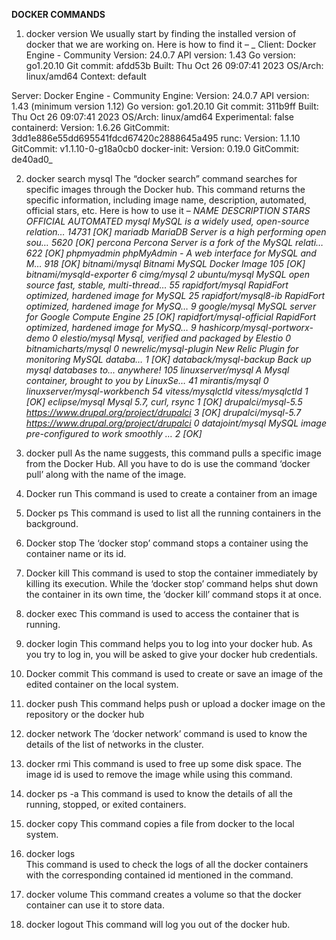 **DOCKER COMMANDS**
1. docker version
We usually start by finding the installed version of docker that we are working on. Here is how to find it –
_
Client: Docker Engine - Community
 Version:           24.0.7
 API version:       1.43
 Go version:        go1.20.10
 Git commit:        afdd53b
 Built:             Thu Oct 26 09:07:41 2023
 OS/Arch:           linux/amd64
 Context:           default

Server: Docker Engine - Community
 Engine:
  Version:          24.0.7
  API version:      1.43 (minimum version 1.12)
  Go version:       go1.20.10
  Git commit:       311b9ff
  Built:            Thu Oct 26 09:07:41 2023
  OS/Arch:          linux/amd64
  Experimental:     false
 containerd:
  Version:          1.6.26
  GitCommit:        3dd1e886e55dd695541fdcd67420c2888645a495
 runc:
  Version:          1.1.10
  GitCommit:        v1.1.10-0-g18a0cb0
 docker-init:
  Version:          0.19.0
  GitCommit:        de40ad0_

  2. docker search mysql
The “docker search” command searches for specific images through the Docker hub. This command returns the specific information, including image name, description, automated, official stars, etc. Here is how to use it – 
_NAME                            DESCRIPTION                                     STARS     OFFICIAL   AUTOMATED
mysql                           MySQL is a widely used, open-source relation…   14731     [OK]
mariadb                         MariaDB Server is a high performing open sou…   5620      [OK]
percona                         Percona Server is a fork of the MySQL relati…   622       [OK]
phpmyadmin                      phpMyAdmin - A web interface for MySQL and M…   918       [OK]
bitnami/mysql                   Bitnami MySQL Docker Image                      105                  [OK]
bitnami/mysqld-exporter                                                         6
cimg/mysql                                                                      2
ubuntu/mysql                    MySQL open source fast, stable, multi-thread…   55
rapidfort/mysql                 RapidFort optimized, hardened image for MySQL   25
rapidfort/mysql8-ib             RapidFort optimized, hardened image for MySQ…   9
google/mysql                    MySQL server for Google Compute Engine          25                   [OK]
rapidfort/mysql-official        RapidFort optimized, hardened image for MySQ…   9
hashicorp/mysql-portworx-demo                                                   0
elestio/mysql                   Mysql, verified and packaged by Elestio         0
bitnamicharts/mysql                                                             0
newrelic/mysql-plugin           New Relic Plugin for monitoring MySQL databa…   1                    [OK]
databack/mysql-backup           Back up mysql databases to... anywhere!         105
linuxserver/mysql               A Mysql container, brought to you by LinuxSe…   41
mirantis/mysql                                                                  0
linuxserver/mysql-workbench                                                     54
vitess/mysqlctld                vitess/mysqlctld                                1                    [OK]
eclipse/mysql                   Mysql 5.7, curl, rsync                          1                    [OK]
drupalci/mysql-5.5              https://www.drupal.org/project/drupalci         3                    [OK]
drupalci/mysql-5.7              https://www.drupal.org/project/drupalci         0
datajoint/mysql                 MySQL image pre-configured to work smoothly …   2                    [OK]_

3. docker pull
As the name suggests, this command pulls a specific image from the Docker Hub. All you have to do is use the command ‘docker pull’ along with the name of the image.
4. Docker run 
This command is used to create a container from an image

5. Docker ps
This command is used to list all the running containers in the background.

6. Docker stop 
The ‘docker stop’ command stops a container using the container name or its id.

8. Docker kill
This command is used to stop the container immediately by killing its execution. While the ‘docker stop’ command helps shut down the container in its own time, the ‘docker kill’ command stops it at once.

9. docker exec 
This command is used to access the container that is running.

10. docker login
This command helps you to log into your docker hub. As you try to log in, you will be asked to give your docker hub credentials. 

11. Docker commit 
This command is used to create or save an image of the edited container on the local system. 

12. docker push 
This command helps push or upload a docker image on the repository or the docker hub

13. docker network 
The ‘docker network’ command is used to know the details of the list of networks in the cluster.

14. docker rmi 
This command is used to free up some disk space. The image id is used to remove the image while using this command.

15. docker ps -a
This command is used to know the details of all the running, stopped, or exited containers.

16. docker copy
This command copies a file from docker to the local system.

18. docker logs   
This command is used to check the logs of all the docker containers with the corresponding contained id mentioned in the command.

19. docker volume 
This command creates a volume so that the docker container can use it to store data.

19. docker logout 
This command will log you out of the docker hub.
